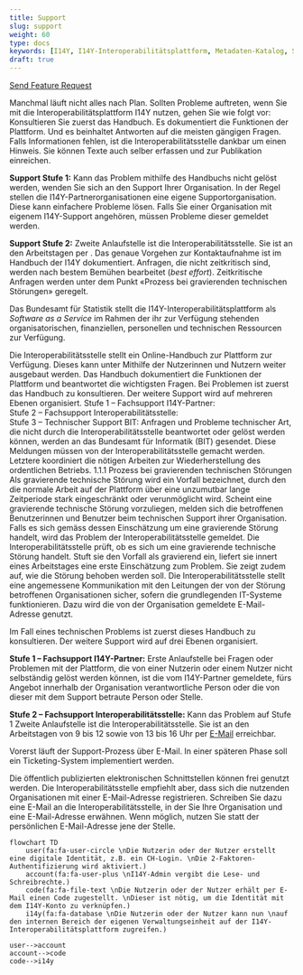```yaml
---
title: Support
slug: support
weight: 60
type: docs
keywords: [I14Y, I14Y-Interoperabilitätsplattform, Metadaten-Katalog, Software as a Service, SaaS, Support, technische Hilfe, Probleme, Bug]
draft: true
---
```


[Send Feature Request](mailto:bornthis@gmail.com?subject=Feature%20Request&body=Userstory%3A%20As%20a%20user...%0ARequest%20sent%20by%3A)

Manchmal läuft nicht alles nach Plan. Sollten Probleme auftreten, wenn Sie mit die Interoperabilitätsplattform I14Y nutzen, gehen Sie wie folgt vor: Konsultieren Sie zuerst das Handbuch. Es dokumentiert die Funktionen der Plattform. Und es beinhaltet Antworten auf die meisten gängigen Fragen. Falls Informationen fehlen, ist die Interoperabilitätsstelle dankbar um einen Hinweis. Sie können Texte auch selber erfassen und zur Publikation einreichen. 

__Support Stufe 1:__ Kann das Problem mithilfe des Handbuchs nicht gelöst werden, wenden Sie sich an den Support Ihrer Organisation. In der Regel stellen die I14Y-Partnerorganisationen eine eigene Supportorganisation. Diese kann einfachere Probleme lösen. Falls Sie einer Organisation mit eigenem I14Y-Support angehören, müssen Probleme dieser gemeldet werden.

__Support Stufe 2:__ Zweite Anlaufstelle ist die Interoperabilitätsstelle. Sie ist an den Arbeitstagen per . Das genaue Vorgehen zur Kontaktaufnahme ist im Handbuch der I14Y dokumentiert. Anfragen, die nicht zeitkritisch sind, werden nach bestem Bemühen bearbeitet (*best effort*). Zeitkritische Anfragen werden unter dem Punkt «Prozess bei gravierenden technischen Störungen» geregelt.

Das Bundesamt für Statistik stellt die I14Y-Interoperabilitätsplattform als _Software as a Service_ im Rahmen der ihr zur Verfügung stehenden organisatorischen, finanziellen, personellen und technischen Ressourcen zur Verfügung.  

Die Interoperabilitätsstelle stellt ein Online-Handbuch zur Plattform zur Verfügung. Dieses kann unter Mithilfe der Nutzerinnen und Nutzern weiter ausgebaut werden. Das Handbuch dokumentiert die Funktionen der Plattform und beantwortet die wichtigsten Fragen. Bei Problemen ist zuerst das Handbuch zu konsultieren. Der weitere Support wird auf mehreren Ebenen organisiert.
Stufe 1 – Fachsupport I14Y-Partner:  
Stufe 2 – Fachsupport Interoperabilitätsstelle:  
Stufe 3 – Technischer Support BIT: Anfragen und Probleme technischer Art, die nicht durch die Interoperabilitätsstelle beantwortet oder gelöst werden können, werden an das Bundesamt für Informatik (BIT) gesendet. Diese Meldungen müssen von der Interoperabilitätsstelle gemacht werden. Letztere koordiniert die nötigen Arbeiten zur Wiederherstellung des ordentlichen Betriebs.
1.1.1	Prozess bei gravierenden technischen Störungen
Als gravierende technische Störung wird ein Vorfall bezeichnet, durch den die normale Arbeit auf der Plattform über eine unzumutbar lange Zeitperiode stark eingeschränkt oder verunmöglicht wird. 
Scheint eine gravierende technische Störung vorzuliegen, melden sich die betroffenen Benutzerinnen und Benutzer beim technischen Support ihrer Organisation. Falls es sich gemäss dessen Einschätzung um eine gravierende Störung handelt, wird das Problem der Interoperabilitätsstelle gemeldet. 
Die Interoperabilitätsstelle prüft, ob es sich um eine gravierende technische Störung handelt. Stuft sie den Vorfall als gravierend ein, liefert sie innert eines Arbeitstages eine erste Einschätzung zum Problem. Sie zeigt zudem auf, wie die Störung behoben werden soll. Die Interoperabilitätsstelle stellt eine angemessene Kommunikation mit den Leitungen der von der Störung betroffenen Organisationen sicher, sofern die grundlegenden IT-Systeme funktionieren. Dazu wird die von der Organisation gemeldete E-Mail-Adresse genutzt.



Im Fall eines technischen Problems ist zuerst dieses Handbuch zu konsultieren. Der weitere Support wird auf drei Ebenen organisiert.

__Stufe 1 – Fachsupport I14Y-Partner:__ Erste Anlaufstelle bei Fragen oder Problemen mit der Plattform, die von einer Nutzerin oder einem Nutzer nicht selbständig gelöst werden können, ist die vom I14Y-Partner gemeldete, fürs Angebot innerhalb der Organisation verantwortliche Person oder die von dieser mit dem Support betraute Person oder Stelle. 

__Stufe 2 – Fachsupport Interoperabilitätsstelle:__ Kann das Problem auf Stufe 1 Zweite Anlaufstelle ist die Interoperabilitätsstelle. Sie ist an den Arbeitstagen von 9 bis 12 sowie von 13 bis 16 Uhr per [E-Mail](mailto:i14y@bfs.admin.ch) erreichbar. 

Vorerst läuft der Support-Prozess über E-Mail. In einer späteren Phase soll ein Ticketing-System implementiert werden. 

Die öffentlich publizierten elektronischen Schnittstellen können frei genutzt werden. Die Interoperabilitätsstelle empfiehlt aber, dass sich die nutzenden Organisationen mit einer E-Mail-Adresse registrieren. Schreiben Sie dazu eine E-Mail an die Interoperabilitätsstelle, in der Sie Ihre Organisation und eine E-Mail-Adresse erwähnen. Wenn möglich, nutzen Sie statt der persönlichen E-Mail-Adresse jene der Stelle. 

```mermaid
flowchart TD
    user(fa:fa-user-circle \nDie Nutzerin oder der Nutzer erstellt eine digitale Identität, z.B. ein CH-Login. \nDie 2-Faktoren-Authentifizierung wird aktiviert.)
    account(fa:fa-user-plus \nI14Y-Admin vergibt die Lese- und Schreibrechte.)
    code(fa:fa-file-text \nDie Nutzerin oder der Nutzer erhält per E-Mail einen Code zugestellt. \nDieser ist nötig, um die Identität mit dem I14Y-Konto zu verknüpfen.)
    i14y(fa:fa-database \nDie Nutzerin oder der Nutzer kann nun \nauf den internen Bereich der eigenen Verwaltungseinheit auf der I14Y-Interoperabilitätsplattform zugreifen.)

user-->account
account-->code
code-->i14y
```